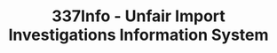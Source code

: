 ---
bigquery: https://console.cloud.google.com/bigquery?p=patents-public-data&d=usitc_investigations&page=dataset&project=sheets-management-319211
citation: US International Trade Commission 337Info Unfair Import Investigations Information
  System
contributors: US International Trade Comission
cost: None
description: US International Trade Commission 337Info Unfair Import Investigations
  Information System contains data on investigations done under Section 337. Section
  337 declares the infringement of certain statutory intellectual property rights
  and other forms of unfair competition in import trade to be unlawful practices.
  Most Section 337 investigations involve allegations of patent or registered trademark
  infringement.
documentation: FAQ and tutorial available on the site
last_edit: 04/11/2022, 19:49:52
location: https://pubapps2.usitc.gov/337external/
maintained_by: US International Trade Comission
schema_fields:
- scheduledEndDateEvidHear
- currentActiveALJ
- teoIdIssueDate
- title
- patentNumbers
- cafcAppeals
- investigationType
- teoProceedingInvolved
- issueDateOtherNonFinal
- finalIdOnViolationDue
- finalDetViolation
- finalIdOnViolationIssue
- internalRemand
- teoReliefGranted
- actualStartDateEvidHear
- respondent
- scheduledStartDateEvidHear
- dateOfPublicationFrNotice
- dateComplaintFiled
- invUnfairAct
- docketNo
- finalDetNoViolation
- investigationNo
- publication_number
- endDateMarkmanHearing
- trademarkNumbers
- investigationTermDate
- htsNumbers
- gcAttorney
- lastUpdated
- startDateMarkmanHearing
- dateCreated
- copyrightNumbers
- aljAssigned
- targetDate
- patentNumber
- actualEndDateEvidHear
- teoIdDueDate
- currentStatus
- complainant
- markmanHearing
- id
- ouiiParticipation
- ouiiAttorney
shortname: unfair_import_investigations
tags:
- import
- legal
- trade
timeframe: 2008-2021 (prior to 2008 downloadable as a JSON file)
title: 337Info - Unfair Import Investigations Information System
uuid: 2721f5ec-e599-4890-9265-9706719fc71e
---